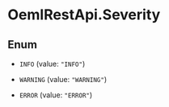 # OemlRestApi.Severity

## Enum


* `INFO` (value: `"INFO"`)

* `WARNING` (value: `"WARNING"`)

* `ERROR` (value: `"ERROR"`)


